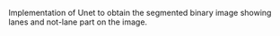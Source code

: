 Implementation of Unet to obtain the segmented binary image showing lanes and not-lane part on the image.

